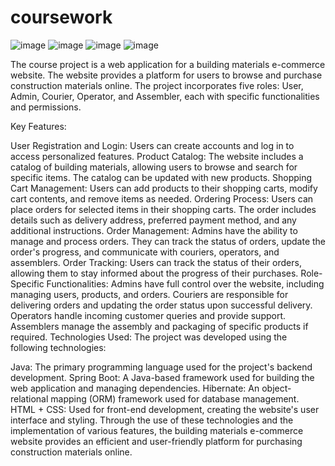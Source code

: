 # coursework

![image](https://github.com/trashplusplus/coursework/assets/19663951/f75c68aa-f9dd-4027-a019-4a9c6787ec54)
![image](https://github.com/trashplusplus/coursework/assets/19663951/deca3365-3179-452c-8738-a9762ec2f410)
![image](https://github.com/trashplusplus/coursework/assets/19663951/0546e533-dec2-4db2-8dea-2694266d9441)
![image](https://github.com/trashplusplus/coursework/assets/19663951/b7fcb806-e093-4a8d-92c1-44709aae5e75)


The course project is a web application for a building materials e-commerce website. The website provides a platform for users to browse and purchase construction materials online. The project incorporates five roles: User, Admin, Courier, Operator, and Assembler, each with specific functionalities and permissions.

Key Features:

User Registration and Login: Users can create accounts and log in to access personalized features.
Product Catalog: The website includes a catalog of building materials, allowing users to browse and search for specific items. The catalog can be updated with new products.
Shopping Cart Management: Users can add products to their shopping carts, modify cart contents, and remove items as needed.
Ordering Process: Users can place orders for selected items in their shopping carts. The order includes details such as delivery address, preferred payment method, and any additional instructions.
Order Management: Admins have the ability to manage and process orders. They can track the status of orders, update the order's progress, and communicate with couriers, operators, and assemblers.
Order Tracking: Users can track the status of their orders, allowing them to stay informed about the progress of their purchases.
Role-Specific Functionalities:
Admins have full control over the website, including managing users, products, and orders.
Couriers are responsible for delivering orders and updating the order status upon successful delivery.
Operators handle incoming customer queries and provide support.
Assemblers manage the assembly and packaging of specific products if required.
Technologies Used:
The project was developed using the following technologies:

Java: The primary programming language used for the project's backend development.
Spring Boot: A Java-based framework used for building the web application and managing dependencies.
Hibernate: An object-relational mapping (ORM) framework used for database management.
HTML + CSS: Used for front-end development, creating the website's user interface and styling.
Through the use of these technologies and the implementation of various features, the building materials e-commerce website provides an efficient and user-friendly platform for purchasing construction materials online.
